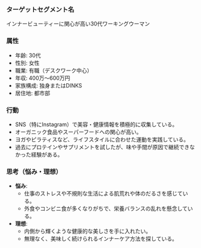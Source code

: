 ### ターゲットセグメント名
インナービューティーに関心が高い30代ワーキングウーマン

### 属性
- 年齢: 30代
- 性別: 女性
- 職業: 有職（デスクワーク中心）
- 年収: 400万〜600万円
- 家族構成: 独身またはDINKS
- 居住地: 都市部

### 行動
- SNS（特にInstagram）で美容・健康情報を積極的に収集している。
- オーガニック食品やスーパーフードへの関心が高い。
- ヨガやピラティスなど、ライフスタイルに合わせた運動を実践している。
- 過去にプロテインやサプリメントを試したが、味や手間が原因で継続できなかった経験がある。

### 思考（悩み・理想）
- **悩み**: 
  - 仕事のストレスや不規則な生活による肌荒れや体のだるさを感じている。
  - 外食やコンビニ食が多くなりがちで、栄養バランスの乱れを懸念している。
- **理想**: 
  - 内側から輝くような健康的な美しさを手に入れたい。
  - 無理なく、美味しく続けられるインナーケア方法を探している。
